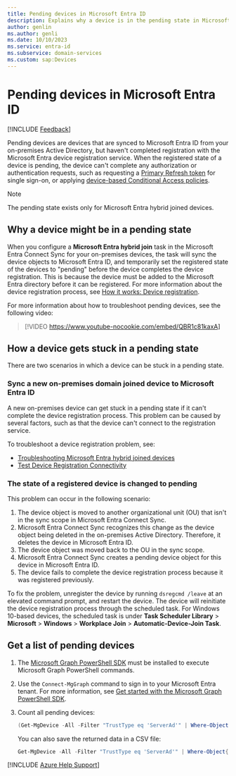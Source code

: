 ```yaml
---
title: Pending devices in Microsoft Entra ID
description: Explains why a device is in the pending state in Microsoft Entra ID.
author: genlin
ms.author: genli
ms.date: 10/10/2023
ms.service: entra-id
ms.subservice: domain-services
ms.custom: sap:Devices
---
```

# Pending devices in Microsoft Entra ID

[!INCLUDE [Feedback](../../../includes/feedback.md)]

Pending devices are devices that are synced to Microsoft Entra ID from your on-premises Active Directory, but haven't completed registration with the Microsoft Entra device registration service. When the registered state of a device is pending, the device can't complete any authorization or authentication requests, such as requesting a [Primary Refresh token](/azure/active-directory/devices/concept-primary-refresh-token) for single sign-on, or applying [device-based Conditional Access policies](/mem/intune/protect/create-conditional-access-intune).

> [!NOTE]
> The pending state exists only for Microsoft Entra hybrid joined devices.

## Why a device might be in a pending state

When you configure a **Microsoft Entra hybrid join** task in the Microsoft Entra Connect Sync for your on-premises devices, the task will sync the device objects to Microsoft Entra ID, and temporarily set the registered state of the devices to "pending" before the device completes the device registration. This is because the device must be added to the Microsoft Entra directory before it can be registered. For more information about the device registration process, see [How it works: Device registration](/azure/active-directory/devices/device-registration-how-it-works#hybrid-azure-ad-joined-in-managed-environments).

For more information about how to troubleshoot pending devices, see the following video:

> [!VIDEO https://www.youtube-nocookie.com/embed/QBR1c81kaxA]

## How a device gets stuck in a pending state

There are two scenarios in which a device can be stuck in a pending state.

<a name='sync-a-new-on-premises-domain-joined-device-to-azure-ad'></a>

### Sync a new on-premises domain joined device to Microsoft Entra ID

A new on-premises device can get stuck in a pending state if it can't complete the device registration process. This problem can be caused by several factors, such as that the device can't connect to the registration service.

To troubleshoot a device registration problem, see:

- [Troubleshooting Microsoft Entra hybrid joined devices](/azure/active-directory/devices/troubleshoot-hybrid-join-windows-current)
- [Test Device Registration Connectivity](/samples/azure-samples/testdeviceregconnectivity/testdeviceregconnectivity/)

### The state of a registered device is changed to pending

This problem can occur in the following scenario:

1. The device object is moved to another organizational unit (OU) that isn't in the sync scope in Microsoft Entra Connect Sync.
1. Microsoft Entra Connect Sync recognizes this change as the device object being deleted in the on-premises Active Directory. Therefore, it deletes the device in Microsoft Entra ID.
1. The device object was moved back to the OU in the sync scope.
1. Microsoft Entra Connect Sync creates a pending device object for this device in Microsoft Entra ID.
1. The device fails to complete the device registration process because it was registered previously.

To fix the problem, unregister the device by running `dsregcmd /leave` at an elevated command prompt, and restart the device. The device will reinitiate the device registration process through the scheduled task. For Windows 10-based devices, the scheduled task is under **Task Scheduler Library** > **Microsoft** > **Windows** > **Workplace Join** > **Automatic-Device-Join Task**.

## Get a list of pending devices

1. The [Microsoft Graph PowerShell SDK](/powershell/microsoftgraph/installation?view=graph-powershell-1.0&preserve-view=true) must be installed to execute Microsoft Graph PowerShell commands.
2. Use the `Connect-MgGraph` command to sign in to your Microsoft Entra tenant. For more information, see [Get started with the Microsoft Graph PowerShell SDK](/powershell/microsoftgraph/get-started?view=graph-powershell-1.0&preserve-view=true).
3. Count all pending devices:

    ```powershell
    (Get-MgDevice -All -Filter "TrustType eq 'ServerAd'" | Where-Object{($_.ProfileType -ne "RegisteredDevice") -and (-not $_.AlternativeSecurityIds)}).count
    ```

    You can also save the returned data in a CSV file:

    ```powershell
    Get-MgDevice -All -Filter "TrustType eq 'ServerAd'" | Where-Object{($_.ProfileType -ne "RegisteredDevice") -and (-not $_.AlternativeSecurityIds)} | select-object -Property AccountEnabled, Id, DeviceId, DisplayName, OperatingSystem, OperatingSystemVersion, TrustType | export-csv pendingdevicelist-summary.csv -NoTypeInformation
    ```

[!INCLUDE [Azure Help Support](../../../includes/azure-help-support.md)]
